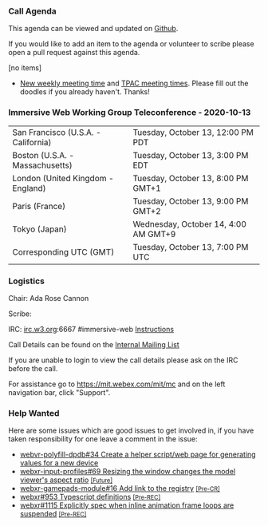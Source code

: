 ### Call Agenda

This agenda can be viewed and updated on [Github](https://github.com/immersive-web/administrivia/blob/main/meetings/wg/2020-10-13-Immersive_Web_Working_Group_Teleconference-agenda.md).

If you would like to add an item to the agenda or volunteer to scribe please open a pull request against this agenda.

[no items]

* [New weekly meeting time](https://doodle.com/poll/p5vatgqdxbyruept) and [TPAC meeting times](https://doodle.com/poll/znr4vwkqabap2bt2). Please fill out the doodles if you already haven't. Thanks!
### Immersive Web Working Group Teleconference - 2020-10-13

<table>
<tr><td> San Francisco (U.S.A. - California) <td> Tuesday, October 13, 12:00 PM PDT
<tr><td> Boston (U.S.A. - Massachusetts) <td> Tuesday, October 13, 3:00 PM EDT
<tr><td> London (United Kingdom - England) <td> Tuesday, October 13, 8:00 PM GMT+1
<tr><td> Paris (France) <td> Tuesday, October 13, 9:00 PM GMT+2
<tr><td> Tokyo (Japan) <td> Wednesday, October 14, 4:00 AM GMT+9
<tr><td> Corresponding UTC (GMT) <td> Tuesday, October 13, 7:00 PM UTC
</table>

### Logistics

Chair: Ada Rose Cannon

Scribe:

IRC: [irc.w3.org](http://irc.w3.org/):6667 #immersive-web [Instructions](https://github.com/immersive-web/administrivia/blob/main/IRC.md)

Call Details can be found on the [Internal Mailing List](https://lists.w3.org/Archives/Member/internal-immersive-web/2019Feb/0002.html)

If you are unable to login to view the call details please ask on the IRC before the call.

For assistance go to https://mit.webex.com/mit/mc  and on the left navigation bar, click "Support".

### Help Wanted

Here are some issues which are good issues to get involved in, if you have taken responsibility for one leave a comment in the issue:

- [webvr-polyfill-dpdb#34 Create a helper script/web page for generating values for a new device](https://github.com/immersive-web/webvr-polyfill-dpdb/issues/34)
- [webxr-input-profiles#69 Resizing the window changes the model viewer's aspect ratio](https://github.com/immersive-web/webxr-input-profiles/issues/69) [<small>[Future]</small>](https://api.github.com/repos/immersive-web/webxr-input-profiles/milestones/4)
- [webxr-gamepads-module#16 Add link to the registry](https://github.com/immersive-web/webxr-gamepads-module/issues/16) [<small>[Pre-CR]</small>](https://api.github.com/repos/immersive-web/webxr-gamepads-module/milestones/1)
- [webxr#953 Typescript definitions](https://github.com/immersive-web/webxr/issues/953) [<small>[Pre-REC]</small>](https://api.github.com/repos/immersive-web/webxr/milestones/16)
- [webxr#1115 Explicitly spec when inline animation frame loops are suspended](https://github.com/immersive-web/webxr/issues/1115) [<small>[Pre-REC]</small>](https://api.github.com/repos/immersive-web/webxr/milestones/16)


              
